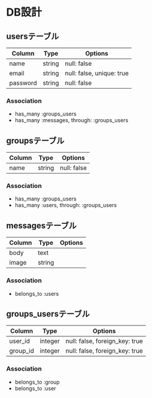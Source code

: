 # DB設計

## usersテーブル

|Column|Type|Options|
|------|----|-------|
|name|string|null: false |
|email|string|null: false, unique: true|
|password|string|null: false|

### Association
- has_many :groups_users
- has_many :messages, through: :groups_users

## groupsテーブル

|Column|Type|Options|
|------|----|-------|
|name|string|null: false |

### Association
- has_many :groups_users
- has_many :users, through: :groups_users

## messagesテーブル

|Column|Type|Options|
|------|----|-------|
|body|text||
|image|string||

### Association
- belongs_to :users



## groups_usersテーブル

|Column|Type|Options|
|------|----|-------|
|user_id|integer|null: false, foreign_key: true|
|group_id|integer|null: false, foreign_key: true|

### Association
- belongs_to :group
- belongs_to :user